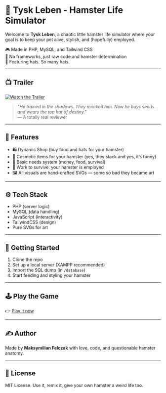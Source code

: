 # 🐹 Tysk Leben - Hamster Life Simulator

Welcome to **Tysk Leben**, a chaotic little hamster life simulator where your goal is to keep your pet alive, stylish, and (hopefully) employed.

🎮 Made in PHP, MySQL, and Tailwind CSS  
💾 No frameworks, just raw code and hamster determination  
👒 Featuring hats. So many hats.

---

## 📺 Trailer

[![Watch the Trailer](https://img.youtube.com/vi/BsF-OsAfoZk/0.jpg)](https://www.youtube.com/watch?v=BsF-OsAfoZk)

> *"He trained in the shadows. They mocked him. Now he buys seeds... and wears the top hat of destiny."*  
> — A totally real reviewer

---

## 🧠 Features

- 🛍️ Dynamic Shop (buy food and hats for your hamster)  
- 🧢 Cosmetic items for your hamster (yes, they stack and yes, it’s funny)  
- 🍞 Basic needs system (money, food, survival)  
- 💼 Work to survive: your hamster is employed  
- 🖼️ All visuals are hand-crafted SVGs — some so bad they became art

---

## ⚙️ Tech Stack

- PHP (server logic)  
- MySQL (data handling)  
- JavaScript (interactivity)  
- TailwindCSS (design)  
- Pure SVGs for art

---

## 🚀 Getting Started

1. Clone the repo  
2. Set up a local server (XAMPP recommended)  
3. Import the SQL dump (in `/database`)  
4. Start feeding and styling your hamster

---

## 🕹️ Play the Game

👉 [Play it now](http://tyskleben.great-site.net/)

---

## ✍️ Author

Made by **Maksymilian Felczak** with love, code, and questionable hamster anatomy.

---

## 📢 License

MIT License. Use it, remix it, give your own hamster a weird life too.
